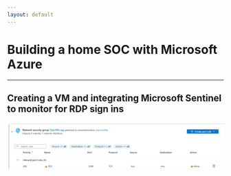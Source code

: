 ```yaml
---
layout: default
---
```


# Building a home SOC with Microsoft Azure

* * * 

## Creating a VM and integrating Microsoft Sentinel to monitor for RDP sign ins
![new VM with RDP](images/new-vm-with-rdp)
